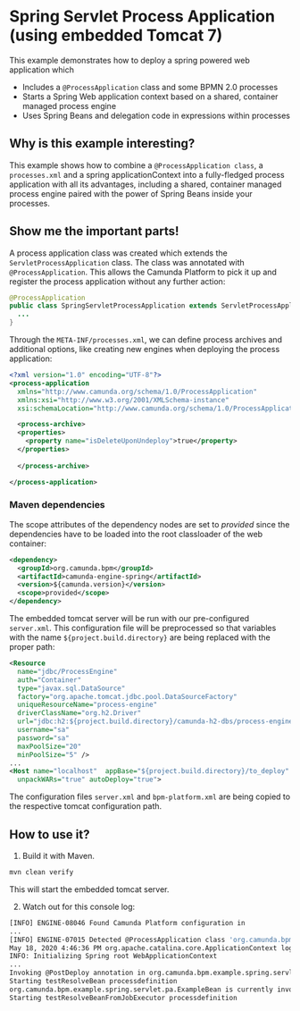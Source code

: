 # Spring Servlet Process Application (using embedded Tomcat 7)

This example demonstrates how to deploy a spring powered web application which

  * Includes a `@ProcessApplication` class and some BPMN 2.0 processes
  * Starts a Spring Web application context based on a shared, container managed process engine
  * Uses Spring Beans and delegation code in expressions within processes

## Why is this example interesting?

This example shows how to combine a `@ProcessApplication class`, a `processes.xml` and a spring applicationContext into 
a fully-fledged process application with all its advantages, including a shared, container managed process engine paired 
with the power of Spring Beans inside your processes.

## Show me the important parts!

A process application class was created which extends the `ServletProcessApplication` class. The class was annotated 
with `@ProcessApplication`. This allows the Camunda Platform to pick it up and register the process application 
without any further action:

```java
@ProcessApplication
public class SpringServletProcessApplication extends ServletProcessApplication {
  ...
}
```

Through the `META-INF/processes.xml`, we can define process archives and additional options, like creating new engines 
when deploying the process application:

```xml
<?xml version="1.0" encoding="UTF-8"?>
<process-application
  xmlns="http://www.camunda.org/schema/1.0/ProcessApplication"
  xmlns:xsi="http://www.w3.org/2001/XMLSchema-instance"
  xsi:schemaLocation="http://www.camunda.org/schema/1.0/ProcessApplication http://www.camunda.org/schema/1.0/ProcessApplication">

  <process-archive>
  <properties>
    <property name="isDeleteUponUndeploy">true</property>
  </properties>
  
  </process-archive>

</process-application>
```

### Maven dependencies

The scope attributes of the dependency nodes are set to *provided* since the dependencies have to be loaded into the 
root classloader of the web container:

```xml
<dependency>
  <groupId>org.camunda.bpm</groupId>
  <artifactId>camunda-engine-spring</artifactId>
  <version>${camunda.version}</version>
  <scope>provided</scope>
</dependency>
```

The embedded tomcat server will be run with our pre-configured `server.xml`. This configuration file will be 
preprocessed so that variables with the name `${project.build.directory}` are being replaced with the proper path:

```xml
<Resource 
  name="jdbc/ProcessEngine"
  auth="Container"
  type="javax.sql.DataSource"
  factory="org.apache.tomcat.jdbc.pool.DataSourceFactory"
  uniqueResourceName="process-engine"
  driverClassName="org.h2.Driver"
  url="jdbc:h2:${project.build.directory}/camunda-h2-dbs/process-engine;MVCC=TRUE;TRACE_LEVEL_FILE=0;DB_CLOSE_ON_EXIT=FALSE"
  username="sa"
  password="sa"
  maxPoolSize="20"
  minPoolSize="5" />
...
<Host name="localhost"  appBase="${project.build.directory}/to_deploy"
  unpackWARs="true" autoDeploy="true">
```

The configuration files `server.xml` and `bpm-platform.xml` are being copied to the respective tomcat configuration path.

## How to use it?

1. Build it with Maven.

```bash
mvn clean verify
```

This will start the embedded tomcat server.

2. Watch out for this console log:

```bash
[INFO] ENGINE-08046 Found Camunda Platform configuration in
...
[INFO] ENGINE-07015 Detected @ProcessApplication class 'org.camunda.bpm.example.spring.servlet.pa.SpringServletProcessApplication'
May 18, 2020 4:46:36 PM org.apache.catalina.core.ApplicationContext log
INFO: Initializing Spring root WebApplicationContext
...
Invoking @PostDeploy annotation in org.camunda.bpm.example.spring.servlet.pa.SpringServletProcessApplication
Starting testResolveBean processdefinition
org.camunda.bpm.example.spring.servlet.pa.ExampleBean is currently invoked.
Starting testResolveBeanFromJobExecutor processdefinition
```
